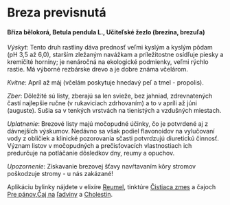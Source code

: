 Breza previsnutá
================

#### Bříza bělokorá, Betula pendula L., Učiteľské žezlo (brezina, brezuľa)

*Výskyt*: Tento druh rastliny dáva prednosť veľmi kyslým a kyslým pôdam (pH 3,5
až 6,0), starším zležaným navážkam a príležitostne osídľuje piesky a kremičité
horniny; je nenáročná na ekologické podmienky, veľmi rýchlo rastie. Má výborné
rezbárske drevo a je dobre známa včelárom.

*Kvitne*: Apríl až máj (včelám poskytuje hnedavý peľ a tmel - propolis).

*Zber*: Dôležité sú listy, zberajú sa len svieže, bez jahniad, zdrevnatených
častí najlepšie ručne (v rukaviciach zdrhovaním) a to v apríli až júni
(auguste). Sušia sa v tenkých vrstvách na tienistých a vzdušných miestach.

*Uplatnenie*: Brezové listy majú močopudné účinky, čo je potvrdené aj z
dávnejších výskumov. Nedávno sa však podiel flavonoidov na vylučovaní vody z
obličiek a klinické pozorovania sčasti potvrdzujú diuretickú činnosť. Význam
listov v močopudných a prečisťovacích vlastnostiach ich predurčuje na potláčanie
dôsledkov dny, reumy a opuchov.

*Upozornenie*: Získavanie brezovej šťavy navŕtavaním kôry stromov poškodzuje
stromy - u nás zakázané!

Aplikáciu bylinky nájdete v elixíre [Reumel](/elixiry/reumel-elixir), tinktúre
[Čistiaca zmes](/tinktury/cistiaca-zmes) a čajoch [Pre
pánov,](/caje/pre-panov)[Čaj na](/caje/ladviny) [ľadviny](/caje/ladviny) a
[Cholestin](/caje/cholestin-zlcnikovy).

